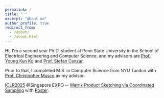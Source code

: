 ```yaml
---
permalink: /
title: " "
excerpt: "About me"
author_profile: true
redirect_from: 
  - /about/
  - /about.html
---
```


Hi, I'm a second year Ph.D. student at Penn State University in the School of Electrical Engineering and Computer Science, and my advisors are [Prof. Young Kun Ko](https://youngkunko.github.io/) and [Prof. Stefan Canzar](https://canzarlab.com/).

Prior to that, I completed M.S. in Computer Science from NYU Tandon with [Prof. Christopher Musco](https://www.chrismusco.com/) as my advisor. 

[ICLR2025](https://iclr.cc/Conferences/2025) @Singapore EXPO -- [Matrix Product Sketching via Coordinated Sampling](/files/12181_Matrix_Product_Sketching-2.pdf) with [Poster](/files/iclr2025_matrix_product__Copy_.pdf).


